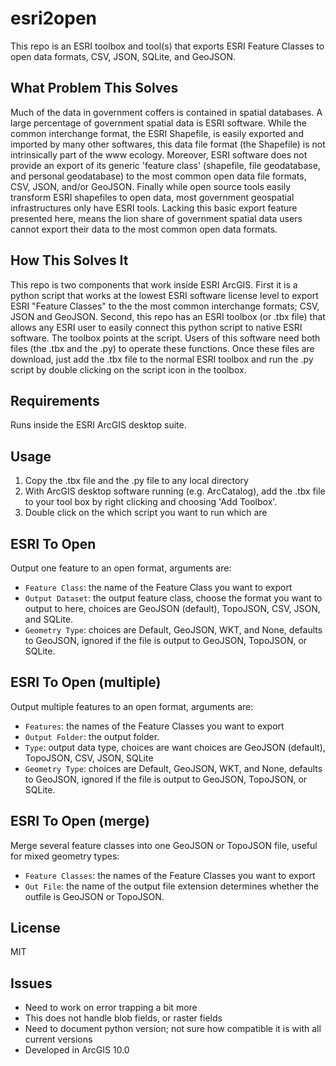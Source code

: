 esri2open
=========

This repo is an ESRI toolbox and tool(s) that exports ESRI Feature Classes to open data formats, CSV, JSON, SQLite, and GeoJSON.

What Problem This Solves
------------------------
Much of the data in government coffers is contained in spatial databases.  A large percentage of government spatial data is ESRI software.  While the common interchange format, the ESRI Shapefile, is easily exported and imported by many other softwares, this data file format (the Shapefile) is not intrinsically part of the www ecology.  Moreover, ESRI software does not provide an export of its generic 'feature class' (shapefile, file geodatabase, and personal geodatabase) to the most common open data file formats, CSV, JSON, and/or GeoJSON.  Finally while open source tools easily transform ESRI shapefiles to open data, most government geospatial infrastructures only have ESRI tools.  Lacking this basic export feature presented here, means the lion share of government spatial data users cannot export their data to the most common open data formats.

How This Solves It
------------------
This repo is two components that work inside ESRI ArcGIS.  First it is a python script that works at the lowest ESRI software license level to export ESRI "Feature Classes" to the the most common interchange formats; CSV, JSON and GeoJSON.  Second, this repo has an ESRI toolbox (or .tbx file) that allows any ESRI user to easily connect this python script to native ESRI software.  The toolbox points at the script.  Users of this software need both files (the .tbx and the .py) to operate these functions.  Once these files are download, just add the .tbx file to the normal ESRI toolbox and run the .py script by double clicking on the script icon in the toolbox.

Requirements
------------
Runs inside the ESRI ArcGIS desktop suite.

Usage
------
1. Copy the .tbx file and the .py file to any local directory
2. With ArcGIS desktop software running (e.g. ArcCatalog), add the .tbx file to your tool box by right clicking and choosing 'Add Toolbox'.
3. Double click on the which script you want to run which are

ESRI To Open
---------
Output one feature to an open format, arguments are:

* `Feature Class`: the name of the Feature Class you want to export
* `Output Dataset`: the output feature class, choose the format you want to output to here, choices are GeoJSON (default), TopoJSON, CSV, JSON, and SQLite.
* `Geometry Type`: choices are Default, GeoJSON, WKT, and None, defaults to GeoJSON, ignored if the file is output to GeoJSON, TopoJSON, or SQLite.


ESRI To Open (multiple)
---------
Output multiple features to an open format, arguments are:

* `Features`: the names of the Feature Classes you want to export
* `Output Folder`: the output folder.
* `Type`: output data type, choices are want choices are GeoJSON (default), TopoJSON, CSV, JSON, SQLite
* `Geometry Type`: choices are Default, GeoJSON, WKT, and None, defaults to GeoJSON, ignored if the file is output to GeoJSON, TopoJSON, or SQLite.

ESRI To Open (merge)
---------
Merge several feature classes into one GeoJSON or TopoJSON file, useful for mixed geometry types:

* `Feature Classes`: the names of the Feature Classes you want to export
* `Out File`: the name of the output file extension determines whether the outfile is GeoJSON or TopoJSON.

License
-------
MIT

Issues
------
* Need to work on error trapping a bit more
* This does not handle blob fields, or raster fields
* Need to document python version; not sure how compatible it is with all current versions
* Developed in ArcGIS 10.0
